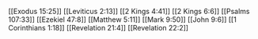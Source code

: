 [[Exodus 15:25]]
[[Leviticus 2:13]]
[[2 Kings 4:41]]
[[2 Kings 6:6]]
[[Psalms 107:33]]
[[Ezekiel 47:8]]
[[Matthew 5:11]]
[[Mark 9:50]]
[[John 9:6]]
[[1 Corinthians 1:18]]
[[Revelation 21:4]]
[[Revelation 22:2]]
